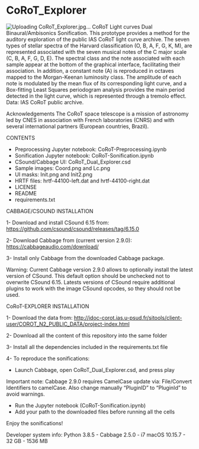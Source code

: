 # CoRoT_Explorer
![Uploading CoRoT_Explorer.jpg…]()
CoRoT Light curves Dual Binaural/Ambisonics Sonification. 
This prototype provides a method for the auditory exploration of the public IAS CoRoT light curve archive. The seven types of stellar spectra of the Harvard classification (O, B, A, F, G, K, M), are represented associated with the seven musical notes of the C major scale (C, B, A, F, G, D, E). The spectral class and the note associated with each sample appear at the bottom of the graphical interface, facilitating their association. In addition, a constant note (A) is reproduced in octaves mapped to the Morgan-Keenan luminosity class. The amplitude of each note is modulated by the mean flux of its corresponding light curve, and a Box-fitting Least Squares periodogram analysis provides the main period detected in the light curve, which is represented through a tremolo effect. Data: IAS CoRoT public archive.

Acknowledgements
The CoRoT space telescope is a mission of astronomy led by CNES in association with French laboratories (CNRS) and with several international partners (European countries, Brazil).

CONTENTS

- Preprocessing Jupyter notebook: CoRoT-Preprocessing.ipynb
- Sonification Jupyter notebook: CoRoT-Sonification.ipynb
- CSound/Cabbage UI: CoRoT_Dual_Explorer.csd
- Sample images: Coord.png and Lc.png
- UI masks: Init.png and Init2.png
- HRTF files: hrtf-44100-left.dat and hrtf-44100-right.dat
- LICENSE
- README
- requirements.txt

CABBAGE/CSOUND INSTALLATION

1- Download and install CSound 6.15 from: https://github.com/csound/csound/releases/tag/6.15.0

2- Download Cabbage from (current version 2.9.0): https://cabbageaudio.com/download/ 

3- Install only Cabbage from the downloaded Cabbage package.

   Warning: Current Cabbage version 2.9.0 allows to optionally install the latest version of CSound. This default option should be unchecked not to overwrite CSound 6.15.
   Latests versions of CSound require additional plugins to work with the image CSound opcodes, so they should not be used.


CoRoT-EXPLORER INSTALLATION

1- Download the data from: http://idoc-corot.ias.u-psud.fr/sitools/client-user/COROT_N2_PUBLIC_DATA/project-index.html

2- Download all the content of this repository into the same folder

3- Install all the dependencies included in the requirements.txt file

4- To reproduce the sonifications:
   - Launch Cabbage, open CoRoT_Dual_Explorer.csd, and press play
   
   Important note: Cabbage 2.9.0 requires CamelCase update via: File/Convert Identifiers to camelCase. Also change manually “PluginID” to “PluginId” to avoid warnings.

   - Run the Jupyter notebook (CoRoT-Sonification.ipynb)
   - Add your path to the downloaded files before running all the cells

Enjoy the sonifications!

Developer system info: Python 3.8.5 - Cabbage 2.5.0 - i7 macOS 10.15.7 - 32 GB - 1536 MB

